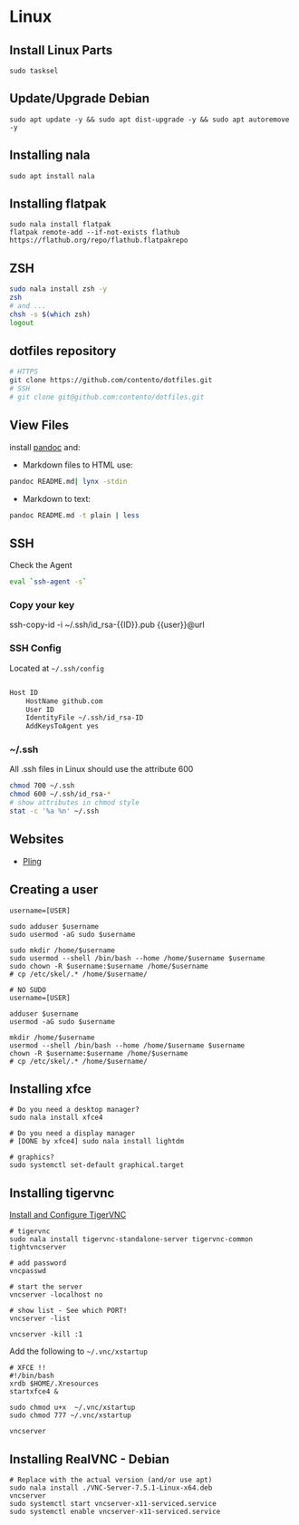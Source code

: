# Linux

## Install Linux Parts

```shell
sudo tasksel
```

## Update/Upgrade Debian

```shell
sudo apt update -y && sudo apt dist-upgrade -y && sudo apt autoremove -y
```

## Installing nala

```shell
sudo apt install nala
```

## Installing flatpak

```shell
sudo nala install flatpak
flatpak remote-add --if-not-exists flathub https://flathub.org/repo/flathub.flatpakrepo
```

## ZSH

```bash
sudo nala install zsh -y
zsh
# and ...
chsh -s $(which zsh)
logout
```

## dotfiles repository

```bash
# HTTPS
git clone https://github.com/contento/dotfiles.git
# SSH
# git clone git@github.com:contento/dotfiles.git
```

## View Files

install [pandoc](https://pandoc.org/) and:

* Markdown files to HTML use:

```bash
pandoc README.md| lynx -stdin
```

* Markdown to text:

```bash
pandoc README.md -t plain | less
```

## SSH

Check the Agent

```bash
eval `ssh-agent -s`
```

### Copy your key

 ssh-copy-id -i ~/.ssh/id_rsa-{{ID}}.pub {{user}}@url

### SSH Config

Located at `~/.ssh/config`

```bash

Host ID
    HostName github.com
    User ID
    IdentityFile ~/.ssh/id_rsa-ID
    AddKeysToAgent yes
```

### ~/.ssh

All .ssh files in Linux should use the attribute 600

```bash
chmod 700 ~/.ssh
chmod 600 ~/.ssh/id_rsa-*
# show attributes in chmod style
stat -c '%a %n' ~/.ssh
```

## Websites

* [Pling](https://www.pling.com/)

## Creating a user

```shell
username=[USER]

sudo adduser $username
sudo usermod -aG sudo $username

sudo mkdir /home/$username
sudo usermod --shell /bin/bash --home /home/$username $username
sudo chown -R $username:$username /home/$username
# cp /etc/skel/.* /home/$username/

# NO SUDO
username=[USER]

adduser $username
usermod -aG sudo $username

mkdir /home/$username
usermod --shell /bin/bash --home /home/$username $username
chown -R $username:$username /home/$username
# cp /etc/skel/.* /home/$username/
```
## Installing xfce

```shell
# Do you need a desktop manager?
sudo nala install xfce4

# Do you need a display manager
# [DONE by xfce4] sudo nala install lightdm

# graphics?
sudo systemctl set-default graphical.target
```

## Installing tigervnc

[Install and Configure TigerVNC](https://computingforgeeks.com/install-and-configure-tigervnc-vnc-server-on-debian/)

```shell
# tigervnc
sudo nala install tigervnc-standalone-server tigervnc-common tightvncserver

# add password
vncpasswd

# start the server
vncserver -localhost no

# show list - See which PORT!
vncserver -list 

vncserver -kill :1
```

Add the following to `~/.vnc/xstartup`

```shell
# XFCE !!
#!/bin/bash
xrdb $HOME/.Xresources
startxfce4 &
```

```shell
sudo chmod u+x  ~/.vnc/xstartup 
sudo chmod 777 ~/.vnc/xstartup

vncserver
```

## Installing RealVNC - Debian

```shell
# Replace with the actual version (and/or use apt)
sudo nala install ./VNC-Server-7.5.1-Linux-x64.deb
vncserver
sudo systemctl start vncserver-x11-serviced.service
sudo systemctl enable vncserver-x11-serviced.service

```

